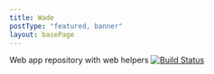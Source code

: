 ```yaml
---
title: Wade
postType: "featured, banner"
layout: basePage
---
```


Web app repository with web helpers
[![Build Status](https://travis-ci.org/Infinates/wade.svg?branch=master)](https://travis-ci.org/Infinates/wade)

